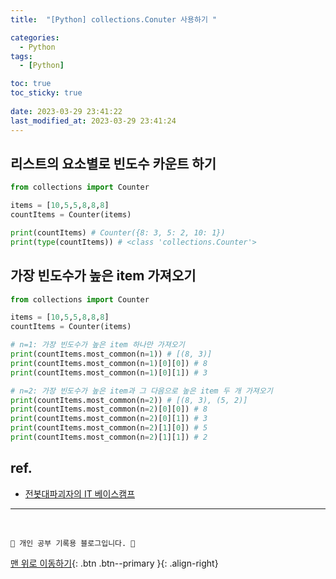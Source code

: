 ```yaml
---
title:  "[Python] collections.Conuter 사용하기 "

categories:
  - Python
tags:
  - [Python]

toc: true
toc_sticky: true
 
date: 2023-03-29 23:41:22
last_modified_at: 2023-03-29 23:41:24
---
```


## 리스트의 요소별로 빈도수 카운트 하기
```py
from collections import Counter

items = [10,5,5,8,8,8]
countItems = Counter(items)

print(countItems) # Counter({8: 3, 5: 2, 10: 1})
print(type(countItems)) # <class 'collections.Counter'>
```

## 가장 빈도수가 높은 item 가져오기
```py
from collections import Counter

items = [10,5,5,8,8,8]
countItems = Counter(items)

# n=1: 가장 빈도수가 높은 item 하나만 가져오기
print(countItems.most_common(n=1)) # [(8, 3)]
print(countItems.most_common(n=1)[0][0]) # 8
print(countItems.most_common(n=1)[0][1]) # 3

# n=2: 가장 빈도수가 높은 item과 그 다음으로 높은 item 두 개 가져오기
print(countItems.most_common(n=2)) # [(8, 3), (5, 2)]
print(countItems.most_common(n=2)[0][0]) # 8
print(countItems.most_common(n=2)[0][1]) # 3
print(countItems.most_common(n=2)[1][0]) # 5
print(countItems.most_common(n=2)[1][1]) # 2
```





## ref.
- [전봇대파괴자의 IT 베이스캠프](https://hengbokhan.tistory.com/184)


***
<br>

    💛 개인 공부 기록용 블로그입니다. 👻

[맨 위로 이동하기](#){: .btn .btn--primary }{: .align-right}